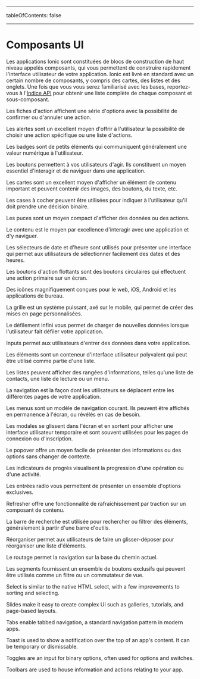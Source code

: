 * * *

tableOfContents: false

* * *

# Composants UI

Les applications Ionic sont constituées de blocs de construction de haut niveau appelés composants, qui vous permettent de construire rapidement l'interface utilisateur de votre application. Ionic est livré en standard avec un certain nombre de composants, y compris des cartes, des listes et des onglets. Une fois que vous vous serez familiarisé avec les bases, reportez-vous à l'[Indice API](/docs/api) pour obtenir une liste complète de chaque composant et sous-composant.

<docs-cards> <docs-card header="Action Sheet" href="/docs/api/action-sheet" img="/docs/assets/icons/feature-component-actionsheet-icon.png"> 

Les fiches d'action affichent une série d'options avec la possibilité de confirmer ou d'annuler une action.</docs-card>

<docs-card header="Alert" href="/docs/api/alert" icon="/docs/assets/icons/component-alert-icon.png"> 

Les alertes sont un excellent moyen d'offrir à l'utilisateur la possibilité de choisir une action spécifique ou une liste d'actions.</docs-card>

<docs-card header="Badge" href="/docs/api/badge" icon="/docs/assets/icons/component-badge-icon.png"> 

Les badges sont de petits éléments qui communiquent généralement une valeur numérique à l'utilisateur.</docs-card>

<docs-card header="Button" href="/docs/api/button" icon="/docs/assets/icons/component-button-icon.png"> 

Les boutons permettent à vos utilisateurs d'agir. Ils constituent un moyen essentiel d'interagir et de naviguer dans une application.</docs-card>

<docs-card header="Card" href="/docs/api/card" icon="/docs/assets/icons/component-card-icon.png"> 

Les cartes sont un excellent moyen d'afficher un élément de contenu important et peuvent contenir des images, des boutons, du texte, etc.</docs-card>

<docs-card header="Checkbox" href="/docs/api/checkbox" icon="/docs/assets/icons/component-checkbox-icon.png"> 

Les cases à cocher peuvent être utilisées pour indiquer à l'utilisateur qu'il doit prendre une décision binaire.</docs-card>

<docs-card header="Chip" href="/docs/api/chip" icon="/docs/assets/icons/component-chip-icon.png"> 

Les puces sont un moyen compact d'afficher des données ou des actions.</docs-card>

<docs-card header="Content" href="/docs/api/content" icon="/docs/assets/icons/component-content-icon.png"> 

Le contenu est le moyen par excellence d'interagir avec une application et d'y naviguer.</docs-card>

<docs-card header="Date & Time Pickers" href="/docs/api/datetime" icon="/docs/assets/icons/component-datetimepicker-icon.png"> 

Les sélecteurs de date et d'heure sont utilisés pour présenter une interface qui permet aux utilisateurs de sélectionner facilement des dates et des heures.</docs-card>

<docs-card header="Floating Action Button" href="/docs/api/fab" icon="/docs/assets/icons/component-fab-icon.png"> 

Les boutons d'action flottants sont des boutons circulaires qui effectuent une action primaire sur un écran.</docs-card>

<docs-card header="Icons" href="https://ionicons.com" img="/docs/assets/icons/feature-component-icons-icon.png"> 

Des icônes magnifiquement conçues pour le web, iOS, Android et les applications de bureau.</docs-card>

<docs-card header="Grid" href="/docs/api/grid" icon="/docs/assets/icons/component-grid-icon.png"> 

La grille est un système puissant, axé sur le mobile, qui permet de créer des mises en page personnalisées.</docs-card>

<docs-card header="Infinite Scroll" href="/docs/api/infinite-scroll" icon="/docs/assets/icons/component-infinitescroll-icon.png"> 

Le défilement infini vous permet de charger de nouvelles données lorsque l'utilisateur fait défiler votre application.</docs-card>

<docs-card header="Input" href="/docs/api/input" icon="/docs/assets/icons/component-input-icon.png"> 

Inputs permet aux utilisateurs d'entrer des données dans votre application.</docs-card>

<docs-card header="Item" href="/docs/api/item" icon="/docs/assets/icons/component-item-icon.png"> 

Les éléments sont un conteneur d'interface utilisateur polyvalent qui peut être utilisé comme partie d'une liste.</docs-card>

<docs-card header="List" href="/docs/api/list" icon="/docs/assets/icons/component-lists-icon.png"> 

Les listes peuvent afficher des rangées d'informations, telles qu'une liste de contacts, une liste de lecture ou un menu.</docs-card>

<docs-card header="Navigation" href="/docs/api/nav" img="/docs/assets/icons/feature-component-navigation-icon.png"> 

La navigation est la façon dont les utilisateurs se déplacent entre les différentes pages de votre application.</docs-card>

<docs-card header="Menu" href="/docs/api/menu" icon="/docs/assets/icons/component-menu-icon.png"> 

Les menus sont un modèle de navigation courant. Ils peuvent être affichés en permanence à l'écran, ou révélés en cas de besoin.</docs-card>

<docs-card header="Modal" href="/docs/api/modal" icon="/docs/assets/icons/component-modal-icon.png"> 

Les modales se glissent dans l'écran et en sortent pour afficher une interface utilisateur temporaire et sont souvent utilisées pour les pages de connexion ou d'inscription.</docs-card>

<docs-card header="Popover" href="/docs/api/popover" icon="/docs/assets/icons/component-popover-icon.png"> 

Le popover offre un moyen facile de présenter des informations ou des options sans changer de contexte.</docs-card>

<docs-card header="Progress Indicators" href="/docs/api/progress-bar" icon="/docs/assets/icons/component-progress-icon.png"> 

Les indicateurs de progrès visualisent la progression d'une opération ou d'une activité.</docs-card>

<docs-card header="Radio" href="/docs/api/radio" icon="/docs/assets/icons/component-radio-icon.png"> 

Les entrées radio vous permettent de présenter un ensemble d'options exclusives.</docs-card>

<docs-card header="Refresher" href="/docs/api/refresher" icon="/docs/assets/icons/component-refresher-icon.png"> 

Refresher offre une fonctionnalité de rafraîchissement par traction sur un composant de contenu.</docs-card>

<docs-card header="Searchbar" href="/docs/api/searchbar" img="/docs/assets/icons/feature-component-search-icon.png"> 

La barre de recherche est utilisée pour rechercher ou filtrer des éléments, généralement à partir d'une barre d'outils.</docs-card>

<docs-card header="Reorder" href="/docs/api/reorder" icon="/docs/assets/icons/component-reorder-icon.png"> 

Réorganiser permet aux utilisateurs de faire un glisser-déposer pour réorganiser une liste d'éléments.</docs-card>

<docs-card header="Routing" href="/docs/api/router" icon="/docs/assets/icons/component-routing-icon.png"> 

Le routage permet la navigation sur la base du chemin actuel.</docs-card>

<docs-card header="Segment" href="/docs/api/segment" icon="/docs/assets/icons/component-segment-icon.png"> 

Les segments fournissent un ensemble de boutons exclusifs qui peuvent être utilisés comme un filtre ou un commutateur de vue.</docs-card>

<docs-card header="Select" href="/docs/api/select" icon="/docs/assets/icons/component-select-icon.png"> 

Select is similar to the native HTML select, with a few improvements to sorting and selecting.</docs-card>

<docs-card header="Slides" href="/docs/api/slides" icon="/docs/assets/icons/component-slides-icon.png"> 

Slides make it easy to create complex UI such as galleries, tutorials, and page-based layouts.</docs-card>

<docs-card header="Tabs" href="/docs/api/tabs" img="/docs/assets/icons/feature-component-tabs-icon.png"> 

Tabs enable tabbed navigation, a standard navigation pattern in modern apps.</docs-card>

<docs-card header="Toast" href="/docs/api/toast" icon="/docs/assets/icons/component-toast-icon.png"> 

Toast is used to show a notification over the top of an app's content. It can be temporary or dismissable.</docs-card>

<docs-card header="Toggle" href="/docs/api/toggle" icon="/docs/assets/icons/component-toggle-icon.png"> 

Toggles are an input for binary options, often used for options and switches.</docs-card>

<docs-card header="Toolbar" href="/docs/api/toolbar" icon="/docs/assets/icons/component-toolbar-icon.png"> 

Toolbars are used to house information and actions relating to your app.</docs-card> </docs-cards>